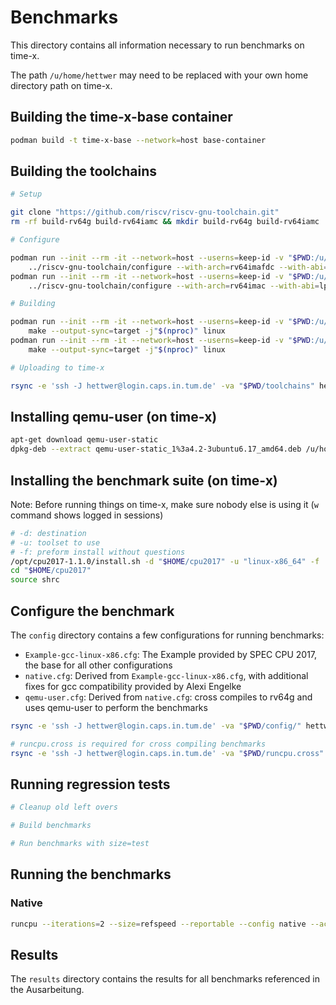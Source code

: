 # Benchmarks

This directory contains all information necessary to run benchmarks on time-x.

The path `/u/home/hettwer` may need to be replaced with your own home directory path on time-x.

## Building the time-x-base container

```bash
podman build -t time-x-base --network=host base-container
```

## Building the toolchains

```bash
# Setup

git clone "https://github.com/riscv/riscv-gnu-toolchain.git"
rm -rf build-rv64g build-rv64iamc && mkdir build-rv64g build-rv64iamc

# Configure

podman run --init --rm -it --network=host --userns=keep-id -v "$PWD:/u/home/hettwer:rw" -w "/u/home/hettwer/build-rv64g" time-x-base \
    ../riscv-gnu-toolchain/configure --with-arch=rv64imafdc --with-abi=lp64d --prefix="/u/home/hettwer/toolchains/rv64g"
podman run --init --rm -it --network=host --userns=keep-id -v "$PWD:/u/home/hettwer:rw" -w "/u/home/hettwer/build-rv64iamc" time-x-base \
    ../riscv-gnu-toolchain/configure --with-arch=rv64imac --with-abi=lp64 --prefix="/u/home/hettwer/toolchains/rv64iamc"

# Building

podman run --init --rm -it --network=host --userns=keep-id -v "$PWD:/u/home/hettwer:rw" -w "/u/home/hettwer/build-rv64g" time-x-base \
    make --output-sync=target -j"$(nproc)" linux
podman run --init --rm -it --network=host --userns=keep-id -v "$PWD:/u/home/hettwer:rw" -w "/u/home/hettwer/build-rv64iamc" time-x-base \
    make --output-sync=target -j"$(nproc)" linux

# Uploading to time-x

rsync -e 'ssh -J hettwer@login.caps.in.tum.de' -va "$PWD/toolchains" hettwer@time-x.caps.in.tum.de:
```

## Installing qemu-user (on time-x)

```bash
apt-get download qemu-user-static
dpkg-deb --extract qemu-user-static_1%3a4.2-3ubuntu6.17_amd64.deb /u/home/hettwer/qemu-user-static
```

## Installing the benchmark suite (on time-x)

Note: Before running things on time-x, make sure nobody else is using it (`w` command shows logged in sessions)

```bash
# -d: destination
# -u: toolset to use
# -f: preform install without questions
/opt/cpu2017-1.1.0/install.sh -d "$HOME/cpu2017" -u "linux-x86_64" -f
cd "$HOME/cpu2017"
source shrc
```

## Configure the benchmark

The `config` directory contains a few configurations for running benchmarks:

* `Example-gcc-linux-x86.cfg`: The Example provided by SPEC CPU 2017, the base for all other configurations
* `native.cfg`: Derived from `Example-gcc-linux-x86.cfg`, with additional fixes for gcc compatibility provided by Alexi Engelke
* `qemu-user.cfg`: Derived from `native.cfg`: cross compiles to rv64g and uses qemu-user to perform the benchmarks

```bash
rsync -e 'ssh -J hettwer@login.caps.in.tum.de' -va "$PWD/config/" hettwer@time-x.caps.in.tum.de:/u/home/hettwer/cpu2017/config/

# runcpu.cross is required for cross compiling benchmarks
rsync -e 'ssh -J hettwer@login.caps.in.tum.de' -va "$PWD/runcpu.cross" hettwer@time-x.caps.in.tum.de:/u/home/hettwer/cpu2017/
```

## Running regression tests

```bash
# Cleanup old left overs

# Build benchmarks

# Run benchmarks with size=test
```

## Running the benchmarks


### Native

```bash
runcpu --iterations=2 --size=refspeed --reportable --config native --action=run intspeed
```

## Results

The `results` directory contains the results for all benchmarks referenced in the Ausarbeitung.
